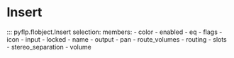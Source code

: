 # Insert

::: pyflp.flobject.Insert
    selection:
      members:
        - color
        - enabled
        - eq
        - flags
        - icon
        - input
        - locked
        - name
        - output
        - pan
        - route_volumes
        - routing
        - slots
        - stereo_separation
        - volume
